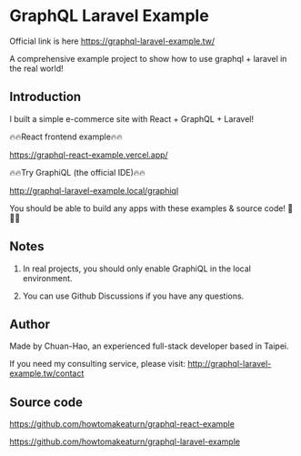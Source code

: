 # GraphQL Laravel Example

Official link is here https://graphql-laravel-example.tw/

A comprehensive example project to show how to use graphql + laravel in the real world!

## Introduction

I built a simple e-commerce site with React + GraphQL + Laravel!

🔥🔥React frontend example🔥🔥

https://graphql-react-example.vercel.app/

🔥🔥Try GraphiQL (the official IDE)🔥🔥

http://graphql-laravel-example.local/graphiql

You should be able to build any apps with these examples & source code! 🎉🎉🎉

## Notes

1. In real projects, you should only enable GraphiQL in the local environment.

2. You can use Github Discussions if you have any questions.

## Author

Made by Chuan-Hao, an experienced full-stack developer based in Taipei.

If you need my consulting service, please visit: http://graphql-laravel-example.tw/contact

## Source code

https://github.com/howtomakeaturn/graphql-react-example

https://github.com/howtomakeaturn/graphql-laravel-example
